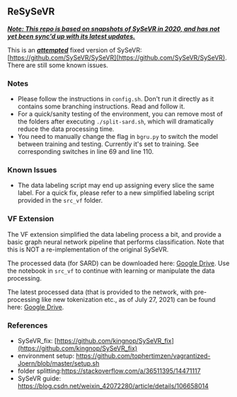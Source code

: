 ## ReSySeVR

**<u>*Note: This repo is based on snapshots of SySeVR in 2020, and has not yet been sync'd up with its latest updates.*</u>**

This is an **<u>*attempted*</u>** fixed version of SySeVR: [https://github.com/SySeVR/SySeVR](https://github.com/SySeVR/SySeVR). There are still some known issues.

### Notes

- Please follow the instructions in `config.sh`. Don't run it directly as it contains some branching instructions. Read and follow it.
- For a quick/sanity testing of the environment, you can remove most of the folders after executing `./split-sard.sh`, which will dramatically reduce the data processing time.
- You need to manually change the flag in `bgru.py` to switch the model between training and testing. Currently it's set to training. See corresponding switches in line 69 and line 110.

### Known Issues

- The data labeling script may end up assigning every slice the same label. For a quick fix, please refer to a new simplified labeling script provided in the `src_vf` folder.

### VF Extension

The VF extension simplified the data labeling process a bit, and provide a basic graph neural network pipeline that performs classification. Note that this is NOT a re-implementation of the original SySeVR.

The processed data (for SARD) can be downloaded here: [Google Drive](https://drive.google.com/drive/folders/11S-tQmdUcgoWAWt16olC5_pKOZDLL_J8?usp=sharing). Use the notebook in `src_vf` to continue with learning or manipulate the data processing.

The latest processed data (that is provided to the network, with pre-processing like new tokenization etc., as of July 27, 2021) can be found here: [Google Drive](https://drive.google.com/file/d/1-VmTGjM8KACsrra3Mlzj3WOAB2ASSZyN).

### References

- SySeVR_fix: [https://github.com/kingnop/SySeVR_fix](https://github.com/kingnop/SySeVR_fix)
- environment setup: https://github.com/tophertimzen/vagrantized-Joern/blob/master/setup.sh
- folder splitting:https://stackoverflow.com/a/36511395/14471117
- SySeVR guide: https://blog.csdn.net/weixin_42072280/article/details/106658014

